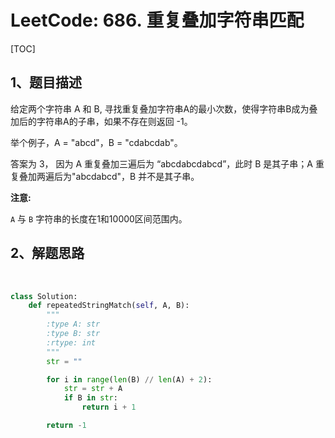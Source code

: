 # LeetCode: 686. 重复叠加字符串匹配

[TOC]



## 1、题目描述





给定两个字符串 A 和 B, 寻找重复叠加字符串A的最小次数，使得字符串B成为叠加后的字符串A的子串，如果不存在则返回 -1。

举个例子，A = "abcd"，B = "cdabcdab"。

答案为 3， 因为 A 重复叠加三遍后为 “abcdabcdabcd”，此时 B 是其子串；A 重复叠加两遍后为"abcdabcd"，B 并不是其子串。

**注意:**

 `A` 与 `B` 字符串的长度在1和10000区间范围内。





## 2、解题思路

​	

```python
class Solution:
    def repeatedStringMatch(self, A, B):
        """
        :type A: str
        :type B: str
        :rtype: int
        """
        str = ""

        for i in range(len(B) // len(A) + 2):
            str = str + A
            if B in str:
                return i + 1

        return -1
```



​	
